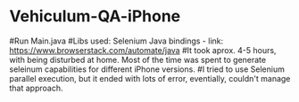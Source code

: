 # Vehiculum-QA-iPhone
#Run Main.java
#Libs used: Selenium Java bindings - link: https://www.browserstack.com/automate/java
#It took aprox. 4-5 hours, with being disturbed at home. Most of the time was spent to generate seleinum capabilities for different iPhone versions.
#I tried to use Selenium parallel execution, but it ended with lots of error, eventially, couldn't manage that approach. 
